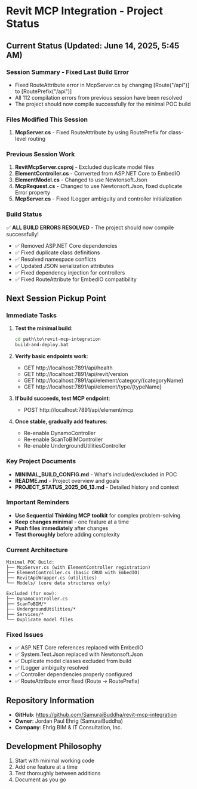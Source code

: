 # Revit MCP Integration - Project Status

## Current Status (Updated: June 14, 2025, 5:45 AM)

### Session Summary - Fixed Last Build Error
- Fixed RouteAttribute error in McpServer.cs by changing [Route("/api")] to [RoutePrefix("/api")]
- All 112 compilation errors from previous session have been resolved
- The project should now compile successfully for the minimal POC build

### Files Modified This Session
1. **McpServer.cs** - Fixed RouteAttribute by using RoutePrefix for class-level routing

### Previous Session Work
1. **RevitMcpServer.csproj** - Excluded duplicate model files
2. **ElementController.cs** - Converted from ASP.NET Core to EmbedIO
3. **ElementModel.cs** - Changed to use Newtonsoft.Json
4. **McpRequest.cs** - Changed to use Newtonsoft.Json, fixed duplicate Error property
5. **McpServer.cs** - Fixed ILogger ambiguity and controller initialization

### Build Status
✅ **ALL BUILD ERRORS RESOLVED** - The project should now compile successfully!
- ✅ Removed ASP.NET Core dependencies
- ✅ Fixed duplicate class definitions
- ✅ Resolved namespace conflicts
- ✅ Updated JSON serialization attributes
- ✅ Fixed dependency injection for controllers
- ✅ Fixed RouteAttribute for EmbedIO compatibility

## Next Session Pickup Point

### Immediate Tasks
1. **Test the minimal build**:
   ```cmd
   cd path\to\revit-mcp-integration
   build-and-deploy.bat
   ```

2. **Verify basic endpoints work**:
   - GET http://localhost:7891/api/health
   - GET http://localhost:7891/api/revit/version
   - GET http://localhost:7891/api/element/category/{categoryName}
   - GET http://localhost:7891/api/element/type/{typeName}

3. **If build succeeds, test MCP endpoint**:
   - POST http://localhost:7891/api/element/mcp

4. **Once stable, gradually add features**:
   - Re-enable DynamoController
   - Re-enable ScanToBIMController
   - Re-enable UndergroundUtilitiesController

### Key Project Documents
- **MINIMAL_BUILD_CONFIG.md** - What's included/excluded in POC
- **README.md** - Project overview and goals
- **PROJECT_STATUS_2025_06_13.md** - Detailed history and context

### Important Reminders
- **Use Sequential Thinking MCP toolkit** for complex problem-solving
- **Keep changes minimal** - one feature at a time
- **Push files immediately** after changes
- **Test thoroughly** before adding complexity

### Current Architecture
```
Minimal POC Build:
├── McpServer.cs (with ElementController registration)
├── ElementController.cs (basic CRUD with EmbedIO)
├── RevitApiWrapper.cs (utilities)
└── Models/ (core data structures only)

Excluded (for now):
├── DynamoController.cs
├── ScanToBIM/*
├── UndergroundUtilities/*
├── Services/*
└── Duplicate model files
```

### Fixed Issues
- ✅ ASP.NET Core references replaced with EmbedIO
- ✅ System.Text.Json replaced with Newtonsoft.Json
- ✅ Duplicate model classes excluded from build
- ✅ ILogger ambiguity resolved
- ✅ Controller dependencies properly configured
- ✅ RouteAttribute error fixed (Route → RoutePrefix)

## Repository Information
- **GitHub**: https://github.com/SamuraiBuddha/revit-mcp-integration
- **Owner**: Jordan Paul Ehrig (SamuraiBuddha)
- **Company**: Ehrig BIM & IT Consultation, Inc.

## Development Philosophy
1. Start with minimal working code
2. Add one feature at a time
3. Test thoroughly between additions
4. Document as you go
